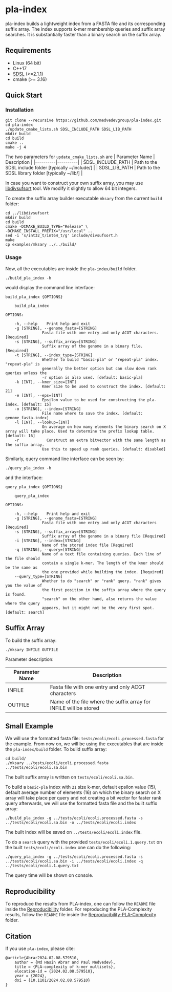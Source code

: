 # pla-index

pla-index builds a lightweight index from a FASTA file and its corresponding suffix array. The index supports k-mer membership queries and suffix array searches. It is substantially faster than a binary search on the suffix array.

## Requirements

- Linux (64 bit)
- C++17
- [SDSL](https://github.com/simongog/sdsl-lite/tree/master) (>=2.1.1)
- cmake (>= 3.16)

## Quick Start

### Installation

```shell
git clone --recursive https://github.com/medvedevgroup/pla-index.git
cd pla-index
./update_cmake_lists.sh SDSL_INCLUDE_PATH SDSL_LIB_PATH
mkdir build
cd build
cmake ..
make -j 4
```

The two parameters for `update_cmake_lists.sh` are
| Parameter Name | Description |
|----------|----------|
| SDSL_INCLUDE_PATH  | Path to the SDSL include folder [typically ~/include/]   |
| SDSL_LIB_PATH  | Path to the SDSL library folder [typically ~/lib/]  |

In case you want to construct your own suffix array, you may use [libdivsufsort](https://github.com/hasin-abrar/libdivsufsort) tool.
We modify it slightly to allow 64 bit integers.

To create the suffix array builder executable `mksary` from the current `build` folder:

```shell
cd ../libdivsufsort
mkdir build
cd build
cmake -DCMAKE_BUILD_TYPE="Release" \
-DCMAKE_INSTALL_PREFIX="/usr/local" ..
sed -i 's/int32_t/int64_t/g' include/divsufsort.h
make
cp examples/mksary ../../build/
```

### Usage

Now, all the executables are inside the `pla-index/build` folder.

```shell
./build_pla_index -h
```

would display the command line interface:

```text
build_pla_index {OPTIONS}

    build_pla_index

OPTIONS:

    -h, --help    Print help and exit
    -g [STRING], --genome_fasta=[STRING]
                Fasta file with one entry and only ACGT characters. [Required]
    -s [STRING], --suffix_array=[STRING]
                Suffix array of the genome in a binary file. [Required]
    -t [STRING], --index_type=[STRING]
                Whether to build "basic-pla" or "repeat-pla" index. "repeat-pla" is
                generally the better option but can slow down rank queries unless the
                -r option is also used. [default: basic-pla]
    -k [INT], --kmer_size=[INT]
                Kmer size to be used to construct the index. [default: 21]
    -e [INT], --eps=[INT]
                Epsilon value to be used for constructing the pla-index. [default: 15]
    -o [STRING], --index=[STRING]
                File name where to save the index. [default: genome_fasta.index]
    -l [INT], --lookup=[INT]
                On average on how many elements the binary search on X array will take place. Used to determine the prefix lookup table. [default: 16]
    -r            Construct an extra bitvector with the same length as the suffix array.
                Use this to speed up rank queries. [default: disabled]
```

Similarly, query command line interface can be seen by:

```shell
./query_pla_index -h
```

and the interface:

```text
query_pla_index {OPTIONS}

    query_pla_index

OPTIONS:

    -h, --help    Print help and exit
    -g [STRING], --genome_fasta=[STRING]
                Fasta file with one entry and only ACGT characters [Required]
    -s [STRING], --suffix_array=[STRING]
                Suffix array of the genome in a binary file [Required]
    -i [STRING], --index=[STRING]
                Name of the stored index file [Required]
    -q [STRING], --query=[STRING]
                Name of a text file containing queries. Each line of the file should
                contain a single k-mer. The length of the kmer should be the same as
                the one provided while building the index. [Required]
    --query_type=[STRING]
                Whether to do "search" or "rank" query. "rank" gives you the value of
                the first position in the suffix array where the query is found.
                "search" on the other hand, also returns the value where the query
                appears, but it might not be the very first spot. [default: search]
```

## Suffix Array

To build the suffix array:

```shell
./mksary INFILE OUTFILE
```

Parameter description:

| Parameter Name | Description |
|----------|----------|
| INFILE | Fasta file with one entry and only ACGT characters|
| OUTFILE  | Name of the file where the suffix array for INFILE will be stored |

## Small Example

We will use the formatted fasta file: `tests/ecoli/ecoli.processed.fasta` for the example.
From now on, we will be using the executables that are inside the `pla-index/build` folder.
To build suffix array:

```shell
cd build/
./mksary ../tests/ecoli/ecoli.processed.fasta ../tests/ecoli/ecoli.sa.bin
```

The built suffix array is written on `tests/ecoli/ecoli.sa.bin`.

To build a `basic-pla` index with `21` size k-mer, default epsilon value (15), default average number of elements (16) on which the binary search on X array will take place per query and not creating a bit vector for faster rank query afterwards, we will use the formatted fasta file and the built suffix array:

```shell
./build_pla_index -g ../tests/ecoli/ecoli.processed.fasta -s ../tests/ecoli/ecoli.sa.bin -o ../tests/ecoli/ecoli.index
```

The built index will be saved on `../tests/ecoli/ecoli.index` file.

To do a `search` query with the provided `tests/ecoli/ecoli.1.query.txt` on the built `tests/ecoli/ecoli.index` one can do the following:

```shell
./query_pla_index -g ../tests/ecoli/ecoli.processed.fasta -s ../tests/ecoli/ecoli.sa.bin -i ../tests/ecoli/ecoli.index -q ../tests/ecoli/ecoli.1.query.txt
```

The query time will be shown on console.

## Reproducibility

To reproduce the results from PLA-index, one can follow the `README` file inside the [Reproducibility](Reproducibility/README.md) folder.
For reproducing the PLA-Complexity results, follow the `README` file inside the [Reproducibility-PLA-Complexity](Reproducibility-PLA-Complexity/README.md) folder.

## Citation

If you use `pla-index`, please cite:

```text
@article{Abrar2024.02.08.579510,
    author = {Md Hasin Abrar and Paul Medvedev},
    title = {PLA-complexity of k-mer multisets},
    elocation-id = {2024.02.08.579510},
    year = {2024},
    doi = {10.1101/2024.02.08.579510}
}
```
